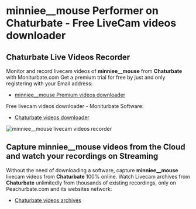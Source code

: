 # minniee__mouse Performer on Chaturbate - Free LiveCam videos downloader

## Chaturbate Live Videos Recorder

Monitor and record livecam videos of **minniee__mouse** from **Chaturbate** with Moniturbate.com
Get a premium trial for free by just and only registering with your Email address:
* [minniee__mouse Premium videos downloader](https://moniturbate.com/request-demo-licence-key.html)

Free livecam videos downloader - Moniturbate Software:
* [Chaturbate videos downloader](https://moniturbate.com/moniturbate-download-software.html)

![minniee__mouse livecam videos recorder](https://peachurnet.com/templates/moniturbate-software.png)


## Capture minniee__mouse videos from the Cloud and watch your recordings on Streaming

Without the need of downloading a software, capture **minniee__mouse** livecam videos from **Chaturbate** 100% online.
Watch Livecam archives from **Chaturbate** unlimitedly from thousands of existing recordings, only on Peachurbate.com and its websites network:
* [Chaturbate videos archives](https://peachurnet.com/)